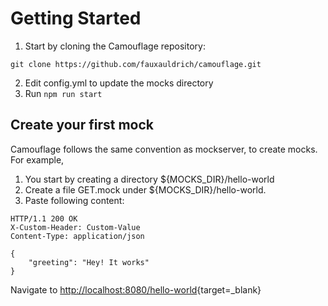 # Getting Started

1. Start by cloning the Camouflage repository:

```shell
git clone https://github.com/fauxauldrich/camouflage.git
```

2. Edit config.yml to update the mocks directory
3. Run `npm run start`

## Create your first mock

Camouflage follows the same convention as mockserver, to create mocks. For example,

1. You start by creating a directory ${MOCKS_DIR}/hello-world
2. Create a file GET.mock under ${MOCKS_DIR}/hello-world.
3. Paste following content:

```
HTTP/1.1 200 OK
X-Custom-Header: Custom-Value
Content-Type: application/json

{
    "greeting": "Hey! It works"
}
```

Navigate to [http://localhost:8080/hello-world](http://localhost:8080/hello-world){target=\_blank}
